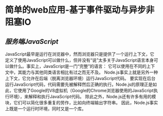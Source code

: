 <!--
 * @Date: 2020-12-24 20:06:03
 * @LastEditors: NeoJoke
 * @LastEditTime: 2020-12-24 20:07:01
 * @FilePath: /katacoda-scenarios/learn-node/intro.md
-->
# 简单的web应用-基于事件驱动与异步非阻塞IO
## *服务端JavaScript*
JavaScript最早是运行在浏览器中，然而浏览器只是提供了一个运行上下文，它定义了使用JavaScript可以做什么，但并没有“说”太多关于JavaScript语言本身可以做什么。事实上，JavaScript是一门“完整”的语言： 它可以使用在不同的上下文中，其能力与其他同类语言相比有过之而无不及。
Node.js事实上就是另外一种上下文，它允许在后端（脱离浏览器环境）运行JavaScript代码。
要实现在后台运行JavaScript代码，代码需要先被解释然后正确的执行。Node.js的原理正是如此，它使用了Google的V8虚拟机（Google的Chrome浏览器使用的JavaScript执行环境），来解释和执行JavaScript代码。
除此之外，Node.js还有许多有用的模块，它们可以简化很多重复的劳作，比如向终端输出字符串。
因此，Node.js事实上既是一个运行时环境，同时又是一个库。